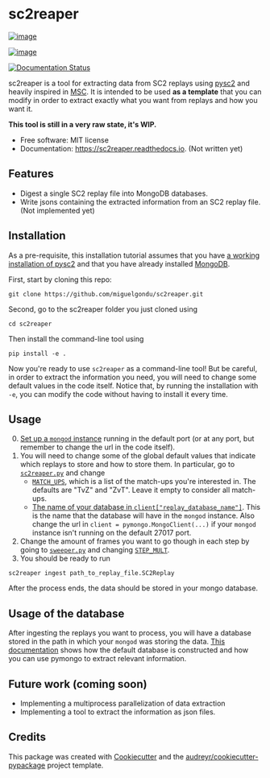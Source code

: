 sc2reaper
==========

[![image](https://img.shields.io/pypi/v/sc2reaper.svg)](https://pypi.python.org/pypi/sc2reaper)

[![image](https://img.shields.io/travis/miguelgondu/sc2reaper.svg)](https://travis-ci.org/miguelgondu/sc2reaper)

[![Documentation Status](https://readthedocs.org/projects/sc2reaper/badge/?version=latest)](https://sc2reaper.readthedocs.io/en/latest/?badge=latest)

sc2reaper is a tool for extracting data from SC2 replays using [pysc2](https://github.com/deepmind/pysc2) and heavily inspired in [MSC](https://github.com/wuhuikai/MSC). It is intended to be used **as a template** that you can modify in order to extract exactly what you want from replays and how you want it.

**This tool is still in a very raw state, it's WIP.**

-   Free software: MIT license
-   Documentation: <https://sc2reaper.readthedocs.io>. (Not written yet)

Features
--------

-   Digest a single SC2 replay file into MongoDB databases.
- 	Write jsons containing the extracted information from an SC2 replay file. (Not implemented yet)

Installation
------------

As a pre-requisite, this installation tutorial assumes that you have [a working installation of pysc2](https://github.com/deepmind/pysc2#quick-start-guide) and that you have already installed [MongoDB](https://docs.mongodb.com/manual/installation/).

First, start by cloning this repo:

```
git clone https://github.com/miguelgondu/sc2reaper.git
```

Second, go to the sc2reaper folder you just cloned using

```
cd sc2reaper
```

Then install the command-line tool using

```
pip install -e .
```

Now you're ready to use `sc2reaper` as a command-line tool! But be careful, in order to extract the information you need, you will need to change some default values in the code itself. Notice that, by running the installation with `-e`, you can modify the code without having to install it every time.

Usage
-----

0. [Set up a `mongod` instance](https://docs.mongodb.com/manual/tutorial/install-mongodb-enterprise-on-ubuntu/#start-mongodb) running in the default port (or at any port, but remember to change the url in the code itself).
1. You will need to change some of the global default values that indicate which replays to store and how to store them. In particular, go to [`sc2reaper.py`](https://github.com/miguelgondu/sc2reaper/blob/master/sc2reaper/sc2reaper.py) and change
	-	[`MATCH_UPS`](https://github.com/miguelgondu/sc2reaper/blob/1a67e39d5ca43080edfc1ba0122c7338d435d2a4/sc2reaper/sc2reaper.py#L8), which is a list of the match-ups you're interested in. The defaults are "TvZ" and "ZvT". Leave it empty to consider all match-ups.
	- 	[The name of your database in `client["replay_database_name"]`](https://github.com/miguelgondu/sc2reaper/blob/1a67e39d5ca43080edfc1ba0122c7338d435d2a4/sc2reaper/sc2reaper.py#L49). This is the name that the database will have in the `mongod` instance. Also change the url in `client = pymongo.MongoClient(...)` if your `mongod` instance isn't running on the default 27017 port.
2. Change the amount of frames you want to go though in each step by going to [`sweeper.py`](https://github.com/miguelgondu/sc2reaper/blob/master/sc2reaper/sweeper.py) and changing [`STEP_MULT`](https://github.com/miguelgondu/sc2reaper/blob/1a67e39d5ca43080edfc1ba0122c7338d435d2a4/sc2reaper/sweeper.py#L13).
3. You should be ready to run 

```sc2reaper ingest path_to_replay_file.SC2Replay```

After the process ends, the data should be stored in your mongo database.

Usage of the database
---------------------

After ingesting the replays you want to process, you will have a database stored in the path in which your `mongod` was storing the data. [This documentation](https://github.com/miguelgondu/sc2reaper/blob/master/using_sc2reaper_database.md) shows how the default database is constructed and how you can use pymongo to extract relevant information. 

Future work (coming soon)
-------------------------

- Implementing a multiprocess parallelization of data extraction
- Implementing a tool to extract the information as json files.


Credits
-------

This package was created with
[Cookiecutter](https://github.com/audreyr/cookiecutter) and the
[audreyr/cookiecutter-pypackage](https://github.com/audreyr/cookiecutter-pypackage)
project template.
